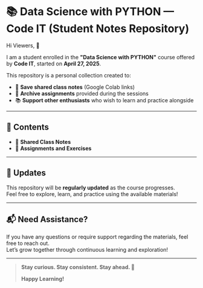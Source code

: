 # 📚 Data Science with PYTHON — Code IT (Student Notes Repository)

Hi Viewers, 👋

I am a student enrolled in the **"Data Science with PYTHON"** course offered by **Code IT**, started on **April 27, 2025**.

This repository is a personal collection created to:
- 📔 **Save shared class notes** (Google Colab links)
- 📝 **Archive assignments** provided during the sessions
- 📚 **Support other enthusiasts** who wish to learn and practice alongside

---

## 📂 Contents
- 📔 **Shared Class Notes**  
- 📝 **Assignments and Exercises**

---

## 🔄 Updates
This repository will be **regularly updated** as the course progresses.  
Feel free to explore, learn, and practice using the available materials!

---

## 📬 Need Assistance?
If you have any questions or require support regarding the materials, feel free to reach out.  
Let’s grow together through continuous learning and exploration!

---

> **Stay curious. Stay consistent. Stay ahead. 🚀**
> 
> **Happy Learning!**